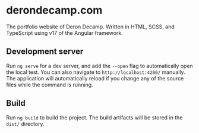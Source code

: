# derondecamp.com
The portfolio website of Deron Decamp. 
Written in HTML, SCSS, and TypeScript using v17 of the Angular framework.

## Development server

Run `ng serve` for a dev server, and add the `--open` flag to automatically open the local test. You can also navigate to `http://localhost:4200/` manually. 
The application will automatically reload if you change any of the source files while the command is running.

## Build

Run `ng build` to build the project. The build artifacts will be stored in the `dist/` directory.
